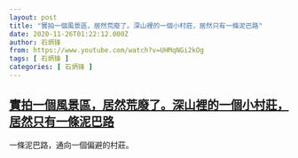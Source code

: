 ```yaml
---
layout: post
title: "實拍一個風景區，居然荒廢了。深山裡的一個小村莊，居然只有一條泥巴路"
date: 2020-11-26T01:22:12.000Z
author: 石炳锋
from: https://www.youtube.com/watch?v=UHMqNGi2kOg
tags: [ 石炳锋 ]
categories: [ 石炳锋 ]
---
```

<!--1606353732000-->
[實拍一個風景區，居然荒廢了。深山裡的一個小村莊，居然只有一條泥巴路](https://www.youtube.com/watch?v=UHMqNGi2kOg)
------

<div>
一條泥巴路，通向一個偏避的村莊。
</div>
